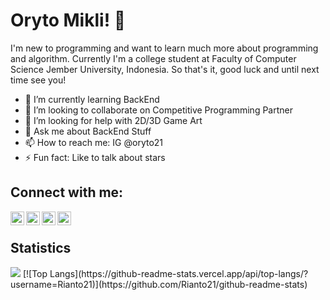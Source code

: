 # Oryto Mikli! 👋

I'm new to programming and want to learn much more about programming and algorithm. Currently I'm a college student at Faculty of Computer Science Jember University, Indonesia. So that's it, good luck and until next time see you!

- 🌱 I’m currently learning BackEnd
- 👯 I’m looking to collaborate on Competitive Programming Partner
- 🤔 I’m looking for help with 2D/3D Game Art
- 💬 Ask me about BackEnd Stuff
- 📫 How to reach me: IG @oryto21
- ⚡ Fun fact: Like to talk about stars

## Connect with me:

[<img align="left" alt="Oryto Mikli | YouTube" width="22px" src="https://cdn.jsdelivr.net/npm/simple-icons@v3/icons/youtube.svg" />][youtube]
[<img align="left" alt="Oryto Mikli | Facebook" width="22px" src="https://cdn.jsdelivr.net/npm/simple-icons@v3/icons/facebook.svg" />][facebook]
[<img align="left" alt="Oryto Mikli | LinkedIn" width="22px" src="https://cdn.jsdelivr.net/npm/simple-icons@v3/icons/linkedin.svg" />][linkedin]
[<img align="left" alt="Oryto Mikli | Instagram" width="22px" src="https://cdn.jsdelivr.net/npm/simple-icons@v3/icons/instagram.svg" />][instagram]

<br />

## Statistics
<img src="https://github-readme-stats.vercel.app/api?username=Rianto21&&show_icons=true&title_color=db27db&icon_color=7527db&text_color=d47800&bg_color=152740">
[![Top Langs](https://github-readme-stats.vercel.app/api/top-langs/?username=Rianto21)](https://github.com/Rianto21/github-readme-stats)

[twitter]: https://twitter.com/codeSTACKr
[youtube]: https://www.youtube.com/channel/UCoQKs_fQsJkoRleH52N7WdQ
[instagram]: https://instagram.com/oryto21
[linkedin]: https://linkedin.com/in/mikli-oktarianto
[facebook]: https://www.facebook.com/profile.php?id=100006955035155
